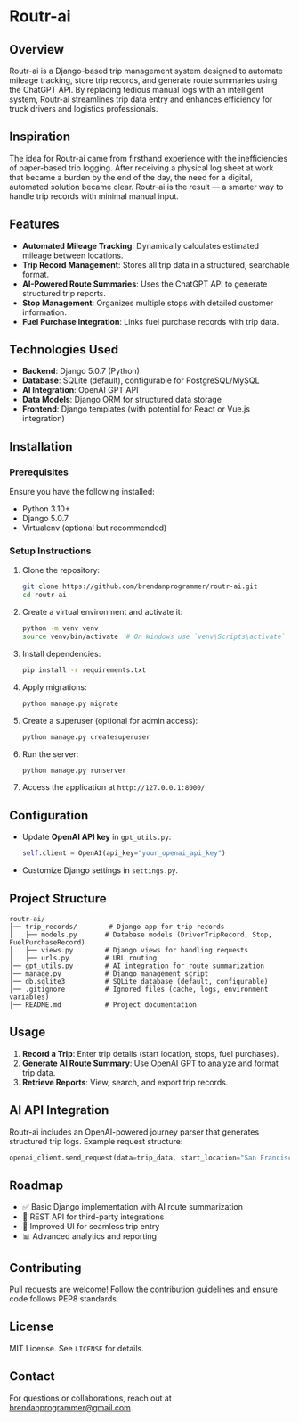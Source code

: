 # Routr-ai

## Overview

Routr-ai is a Django-based trip management system designed to automate mileage tracking, store trip records, and generate route summaries using the ChatGPT API. By replacing tedious manual logs with an intelligent system, Routr-ai streamlines trip data entry and enhances efficiency for truck drivers and logistics professionals.

## Inspiration

The idea for Routr-ai came from firsthand experience with the inefficiencies of paper-based trip logging. After receiving a physical log sheet at work that became a burden by the end of the day, the need for a digital, automated solution became clear. Routr-ai is the result — a smarter way to handle trip records with minimal manual input.

## Features

- **Automated Mileage Tracking**: Dynamically calculates estimated mileage between locations.
- **Trip Record Management**: Stores all trip data in a structured, searchable format.
- **AI-Powered Route Summaries**: Uses the ChatGPT API to generate structured trip reports.
- **Stop Management**: Organizes multiple stops with detailed customer information.
- **Fuel Purchase Integration**: Links fuel purchase records with trip data.

## Technologies Used

- **Backend**: Django 5.0.7 (Python)
- **Database**: SQLite (default), configurable for PostgreSQL/MySQL
- **AI Integration**: OpenAI GPT API
- **Data Models**: Django ORM for structured data storage
- **Frontend**: Django templates (with potential for React or Vue.js integration)

## Installation

### Prerequisites

Ensure you have the following installed:

- Python 3.10+
- Django 5.0.7
- Virtualenv (optional but recommended)

### Setup Instructions

1. Clone the repository:
   ```sh
   git clone https://github.com/brendanprogrammer/routr-ai.git
   cd routr-ai
   ```
2. Create a virtual environment and activate it:
   ```sh
   python -m venv venv
   source venv/bin/activate  # On Windows use `venv\Scripts\activate`
   ```
3. Install dependencies:
   ```sh
   pip install -r requirements.txt
   ```
4. Apply migrations:
   ```sh
   python manage.py migrate
   ```
5. Create a superuser (optional for admin access):
   ```sh
   python manage.py createsuperuser
   ```
6. Run the server:
   ```sh
   python manage.py runserver
   ```
7. Access the application at `http://127.0.0.1:8000/`

## Configuration

- Update **OpenAI API key** in `gpt_utils.py`:
  ```python
  self.client = OpenAI(api_key="your_openai_api_key")
  ```
- Customize Django settings in `settings.py`.

## Project Structure

```
routr-ai/
│── trip_records/        # Django app for trip records
│   ├── models.py       # Database models (DriverTripRecord, Stop, FuelPurchaseRecord)
│   ├── views.py        # Django views for handling requests
│   ├── urls.py         # URL routing
│── gpt_utils.py        # AI integration for route summarization
│── manage.py           # Django management script
│── db.sqlite3          # SQLite database (default, configurable)
│── .gitignore          # Ignored files (cache, logs, environment variables)
│── README.md           # Project documentation
```

## Usage

1. **Record a Trip**: Enter trip details (start location, stops, fuel purchases).
2. **Generate AI Route Summary**: Use OpenAI GPT to analyze and format trip data.
3. **Retrieve Reports**: View, search, and export trip records.

## AI API Integration

Routr-ai includes an OpenAI-powered journey parser that generates structured trip logs. Example request structure:

```python
openai_client.send_request(data=trip_data, start_location="San Francisco", ending_location="Los Angeles")
```

## Roadmap

- ✅ Basic Django implementation with AI route summarization
- 🚧 REST API for third-party integrations
- 🎨 Improved UI for seamless trip entry
- 📊 Advanced analytics and reporting

## Contributing

Pull requests are welcome! Follow the [contribution guidelines](CONTRIBUTING.md) and ensure code follows PEP8 standards.

## License

MIT License. See `LICENSE` for details.

## Contact

For questions or collaborations, reach out at brendanprogrammer@gmail.com.